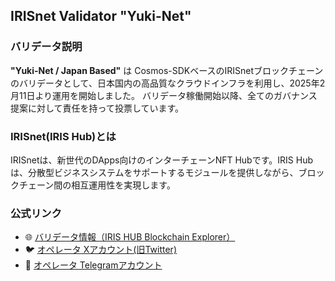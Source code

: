 ## IRISnet Validator "Yuki-Net"

### バリデータ説明
**"Yuki-Net / Japan Based"** は Cosmos-SDKベースのIRISnetブロックチェーンのバリデータとして、日本国内の高品質なクラウドインフラを利用し、2025年2月11日より運用を開始しました。
バリデータ稼働開始以降、全てのガバナンス提案に対して責任を持って投票しています。

### IRISnet(IRIS Hub)とは
IRISnetは、新世代のDApps向けのインターチェーンNFT Hubです。IRIS Hubは、分散型ビジネスシステムをサポートするモジュールを提供しながら、ブロックチェーン間の相互運用性を実現します。

### 公式リンク
- 🌐 [バリデータ情報（IRIS HUB Blockchain Explorer）](https://irishub.iobscan.io/#/staking/validators/iva1sl3q5rq0tlywxy8nks6uw48etev7nccnfs6h00)  
- 🐦 [オペレータ Xアカウント(旧Twitter)](https://x.com/yukinetlabs)  
- 💬 [オペレータ Telegramアカウント](https://t.me/yukisugiyama)
